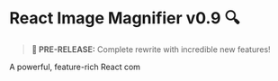 # React Image Magnifier v0.9 🔍

> **🚀 PRE-RELEASE:** Complete rewrite with incredible new features!

A powerful, feature-rich React com